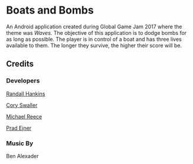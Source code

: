 # Boats and Bombs

An Android application created during Global Game Jam 2017 where the theme was *Waves*. 
The objective of this application is to dodge bombs for as long as possible. The player is in control of a boat and has three lives available to them. The longer they survive, the higher their score will be.

## Credits

### Developers

[Randall Hankins](https://github.com/randall-peakey-com)

[Cory Swaller](https://github.com/cswaller)

[Michael Reece](https://github.com/mreece5)

[Prad Ejner](https://github.com/pradejner)


### Music By

Ben Alexader
